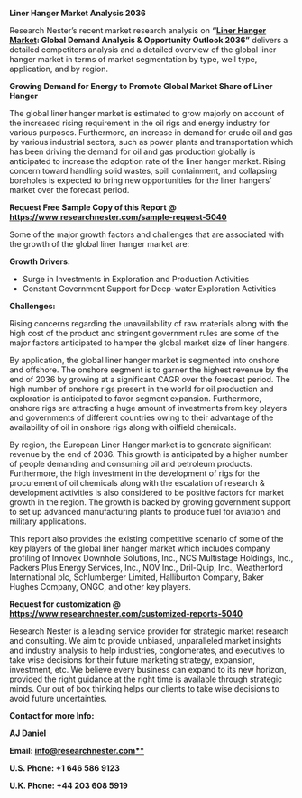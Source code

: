 ﻿**Liner Hanger Market Analysis 2036**

Research Nester’s recent market research analysis on **“[Liner Hanger Market](https://www.researchnester.com/reports/liner-hanger-market/5040): Global Demand Analysis & Opportunity Outlook 2036”** delivers a detailed competitors analysis and a detailed overview of the global liner hanger market in terms of market segmentation by type, well type, application, and by region. 

**Growing Demand for Energy to Promote Global Market Share of Liner Hanger**

The global liner hanger market is estimated to grow majorly on account of the increased rising requirement in the oil rigs and energy industry for various purposes. Furthermore, an increase in demand for crude oil and gas by various industrial sectors, such as power plants and transportation which has been driving the demand for oil and gas production globally is anticipated to increase the adoption rate of the liner hanger market. Rising concern toward handling solid wastes, spill containment, and collapsing boreholes is expected to bring new opportunities for the liner hangers’ market over the forecast period.

**Request Free Sample Copy of this Report @ <https://www.researchnester.com/sample-request-5040>** 

Some of the major growth factors and challenges that are associated with the growth of the global liner hanger market are:

**Growth Drivers:**

- Surge in Investments in Exploration and Production Activities
- Constant Government Support for Deep-water Exploration Activities

**Challenges:**

Rising concerns regarding the unavailability of raw materials along with the high cost of the product and stringent government rules are some of the major factors anticipated to hamper the global market size of liner hangers.

By application, the global liner hanger market is segmented into onshore and offshore. The onshore segment is to garner the highest revenue by the end of 2036 by growing at a significant CAGR over the forecast period. The high number of onshore rigs present in the world for oil production and exploration is anticipated to favor segment expansion. Furthermore, onshore rigs are attracting a huge amount of investments from key players and governments of different countries owing to their advantage of the availability of oil in onshore rigs along with oilfield chemicals.

By region, the European Liner Hanger market is to generate significant revenue by the end of 2036. This growth is anticipated by a higher number of people demanding and consuming oil and petroleum products. Furthermore, the high investment in the development of rigs for the procurement of oil chemicals along with the escalation of research & development activities is also considered to be positive factors for market growth in the region. The growth is backed by growing government support to set up advanced manufacturing plants to produce fuel for aviation and military applications. 

This report also provides the existing competitive scenario of some of the key players of the global liner hanger market which includes company profiling of Innovex Downhole Solutions, Inc., NCS Multistage Holdings, Inc., Packers Plus Energy Services, Inc., NOV Inc., Dril-Quip, Inc., Weatherford International plc, Schlumberger Limited, Halliburton Company, Baker Hughes Company, ONGC, and other key players.

**Request for customization @ <https://www.researchnester.com/customized-reports-5040>**  

Research Nester is a leading service provider for strategic market research and consulting. We aim to provide unbiased, unparalleled market insights and industry analysis to help industries, conglomerates, and executives to take wise decisions for their future marketing strategy, expansion, investment, etc. We believe every business can expand to its new horizon, provided the right guidance at the right time is available through strategic minds. Our out of box thinking helps our clients to take wise decisions to avoid future uncertainties.

**Contact for more Info:**

**AJ Daniel**

**Email: [info@researchnester.com**](mailto:info@researchnester.com)**

**U.S. Phone: +1 646 586 9123** 

**U.K. Phone: +44 203 608 5919**

